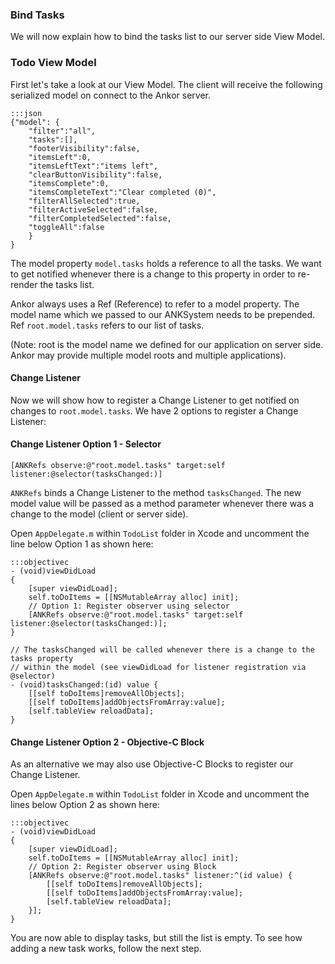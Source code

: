 ### Bind Tasks

We will now explain how to bind the tasks list to our server side View Model.

### Todo View Model

First let's take a look at our View Model. The client will receive the following serialized model on
connect to the Ankor server.

    :::json
    {"model": {
        "filter":"all",
        "tasks":[],
        "footerVisibility":false,
        "itemsLeft":0,
        "itemsLeftText":"items left",
        "clearButtonVisibility":false,
        "itemsComplete":0,
        "itemsCompleteText":"Clear completed (0)",
        "filterAllSelected":true,
        "filterActiveSelected":false,
        "filterCompletedSelected":false,
        "toggleAll":false
        }
    }

The model property `model.tasks` holds a reference to all the tasks. We want to get notified whenever
there is a change to this property in order to re-render the tasks list.

Ankor always uses a Ref (Reference) to refer to a model property. The model name which we passed
to our ANKSystem needs to be prepended. Ref `root.model.tasks` refers to our list of tasks.

(Note: root is the model name we defined for our application
on server side. Ankor may provide multiple model roots and multiple applications).

#### Change Listener

Now we will show how to register a Change Listener to get notified on changes to `root.model.tasks`.
We have 2 options to register a Change Listener:

#### Change Listener Option 1 - Selector

`[ANKRefs observe:@"root.model.tasks" target:self listener:@selector(tasksChanged:)]`

`ANKRefs` binds a Change Listener to the method `tasksChanged`. The new model value will be
passed as a method parameter whenever there was a change to the model (client or server side).

Open `AppDelegate.m` within `TodoList` folder in Xcode and uncomment the line below Option 1 as shown here:

    :::objectivec
    - (void)viewDidLoad
    {
        [super viewDidLoad];
        self.toDoItems = [[NSMutableArray alloc] init];
        // Option 1: Register observer using selector
        [ANKRefs observe:@"root.model.tasks" target:self listener:@selector(tasksChanged:)];
    }

    // The tasksChanged will be called whenever there is a change to the tasks property
    // within the model (see viewDidLoad for listener registration via @selector)
    - (void)tasksChanged:(id) value {
        [[self toDoItems]removeAllObjects];
        [[self toDoItems]addObjectsFromArray:value];
        [self.tableView reloadData];
    }


#### Change Listener Option 2 - Objective-C Block

As an alternative we may also use Objective-C Blocks to register our Change Listener.

Open `AppDelegate.m` within `TodoList` folder in Xcode and uncomment the lines below Option 2 as shown here:

    :::objectivec
    - (void)viewDidLoad
    {
        [super viewDidLoad];
        self.toDoItems = [[NSMutableArray alloc] init];
        // Option 2: Register observer using Block
        [ANKRefs observe:@"root.model.tasks" listener:^(id value) {
            [[self toDoItems]removeAllObjects];
            [[self toDoItems]addObjectsFromArray:value];
            [self.tableView reloadData];
        }];
    }

You are now able to display tasks, but still the list is empty.
To see how adding a new task works, follow the next step.
